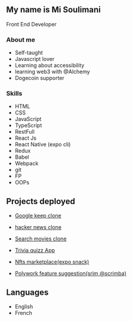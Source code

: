 My name is Mi Soulimani
-----------------------

Front End Developer

### About me

*   Self-taught
*   Javascript lover
*   Learning about accessibility
*   learning web3 with @Alchemy
*   Dogecoin supporter

### Skills

*   HTML
*   CSS
*   JavaScript
*   TypeScript
*   RestFull
*   React Js
*   React Native (expo cli)
*   Redux
*   Babel
*   Webpack
*   git
*   FP
*   OOPs

Projects deployed
-----------------

*  [Google keep clone](https://mygooglekeep.netlify.app)

*   [hacker news clone](https://myhackernewsclone.netlify.app/)
*   [Search movies clone](https://searchmoviezzz.netlify.app)
*   [Trivia quizz App](https://trivia-quizzz.netlify.app/)
*   [Nfts marketplace(expo snack)](https://snack.expo.dev/@misouli/nft_marketplace)
*   [Polywork feature suggestion(srim @scrimba)](https://scrimba.com/scrim/cvKgnJTb)

Languages
---------

*   English
*   French

 
